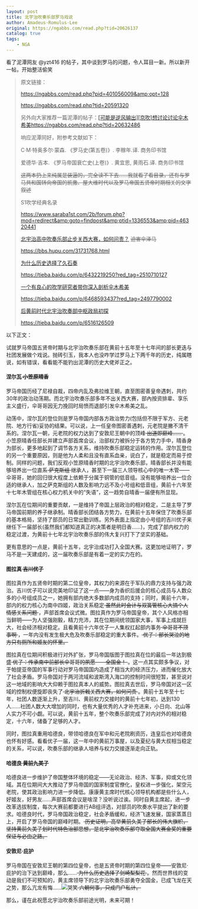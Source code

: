 ```yaml
---
layout: post
title: 北宇治吹奏乐部罗马戏说
author: Amadeus·Romulus·Lee
original: https://ngabbs.com/read.php?tid=20626137
catalog: true
tags:
    - NGA
---
```

看了泥潭网友 @yzt416 的帖子，其中谈到罗马的问题，令人耳目一新。所以新开一帖，开始整活偷笑
> 
> 原文链接：
> 
> <https://ngabbs.com/read.php?pid=401056009&amp;opt=128>
> 
> <https://ngabbs.com/read.php?tid=20591320>
> 
> 另外向大家推荐一篇泥潭的帖子：[\[可能是逆风输出\]\[京吹\]想讨论讨论伞木希美](/2020/03/02/想讨论讨论伞木希美)<https://ngabbs.com/read.php?tid=20632486>
> 
> 响应泥潭同好，附参考文献如下：
> 
> C·M·特奥多尔·蒙森. 《罗马史(第五卷)》. 李稼年.译. 商务印书馆
> 
> 爱德华·吉本. 《罗马帝国衰亡史(上卷)》. 黄宜思, 黄雨石.译. 商务印书馆
> 
> <span style="text-decoration:line-through" class="gray"> 这两本扔上来纯属是装逼的，完全读不下去……我就看了看目录，还有与罗马共和国转向帝国的凯撒、屋大维时代以及罗马帝国五贤帝时期相关的文字叙述 </span>
> 
> S1吹学经典名录
> 
> <https://www.saraba1st.com/2b/forum.php?mod=redirect&amp;goto=findpost&amp;ptid=1336553&amp;pid=46320441>
> 
> [北宇治高中吹奏乐部止步关西大赛，如何问责？](/2020/01/10/ruhewenze/) <del>迫害伞泽马</del>
> 
> <https://bbs.hupu.com/31731768.html>
> 
> [为什么历史选择了久石奏](/2020/01/07/weishenmelishixuanzelekanade/)
> 
> <https://tieba.baidu.com/p/6432219250?red_tag=2510710127>
> 
> [一个有良心的吹学研究者带你深入剖析伞木希美](/2020/02/01/%E4%B8%80%E4%B8%AA%E6%9C%89%E8%89%AF%E5%BF%83%E7%9A%84%E5%90%B9%E5%AD%A6%E7%A0%94%E7%A9%B6%E8%80%85%E5%B8%A6%E4%BD%A0%E6%B7%B1%E5%85%A5%E5%89%96%E6%9E%90%E4%BC%9E%E6%9C%A8%E5%B8%8C%E7%BE%8E/)
> 
> <https://tieba.baidu.com/p/6468593437?red_tag=2497790002>
> 
> [后黄前时代北宇治吹奏部中枢政局初探](/2020/02/27/%E5%90%8E%E9%BB%84%E5%89%8D%E6%97%B6%E4%BB%A3%E5%8C%97%E5%AE%87%E6%B2%BB%E5%90%B9%E5%A5%8F%E9%83%A8%E4%B8%AD%E6%9E%A2%E6%94%BF%E5%B1%80%E5%88%9D%E6%8E%A2/)
> 
> <https://tieba.baidu.com/p/6516126509>

以下正文：

试就罗马帝国五贤帝时期与北宇治吹奏乐部在黄前十五年至十七年间的部长更迭与社团发展做个戏说。抛砖引玉，我本人也没咋学过罗马上下两千年的历史，纯属瞎说，如有错误，看看能不能钓出泥潭的历史大佬斧正之。

#### 涅尔瓦<del> 小笠原晴香</del>

罗马帝国历经了尼禄自裁，四帝内乱及弗拉维王朝，直至图密善皇帝遇刺，共约30年的政治动荡期。而北宇治吹奏乐部多年不出关西大赛，部內按资排辈、享乐主义盛行，伞哥哥因无力挽回时局愤而退部引发伞木希美之乱。

动荡中，涅尔瓦的登位则是罗马帝国内部各方政治势力(包括但不限于军方、元老院、地方行省)妥协的结果。可以说，上一任皇帝图密善遇刺，元老院是撇不清干系的。涅尔瓦一朝，元老院的权力达到了安敦尼王朝中的顶峰<span style="text-decoration:line-through" class="gray"> 出道即巅峰…… </span>。小笠原晴香任部长并建立声部首席会议，治部权力被拆分于各方势力手中，晴香身为部长，更多地起到了调节各方关系，维持吹奏乐部稳定运转的作用。涅尔瓦登位的另一个重要原因，则是他为人柔和且没有直系血亲，说白了，就是稳定而易于控制。同样的问题，我们反观小笠原晴香时期的北宇治吹奏乐部，晴香部长并没有能够培养出一位直系<span style="text-decoration:line-through" class="gray"> 萨克斯组 </span>继承人，甚至下一届三人领导核心中的唯一木管——伞哥哥，她的回归很大程度上依赖于分属于铜管的低音组。没有能够培养出一位合适的继承人，加之萨克斯组的人数及影响力远不及小号组和低音组，黄前十六年至十七年木管组在核心权力机关中的“失语”，这一趋势自晴香一届便有所显现。

涅尔瓦在位期间的重要贡献，一是维持了帝国上层政治的相对稳定，二是主导了罗马帝国前期的养子继承制。晴香部长团结各方势力，在黄前十五年保住了吹奏乐部的基本格局，坚持了部员的日常出勤训练。另外表面上指定由小号组的吉川优子来继任下一届部长(虽然我们都知道真正的决策者是明日香……)，完成了部内权力的稳定过渡，为黄前十七年北宇治吹奏乐部的伟大复兴打下了坚实的基础。

更有意思的一点是，黄前十五年，北宇治成功打入全国大赛。这更加地证明了，罗马不是一天建成的，这一届吹奏乐部是有着一定的实力在的。

#### 图拉真<del> 吉川优子</del>

图拉真作为五贤帝时期的第二位皇帝，其权力的来源在于军队的鼎力支持与强力政治。吉川优子可以说完美地印证了这一点——身为香织后援会的核心成员与人数众多的小号组成员之一，她拥有部内绝大多数部内成员的支持；同时，黄前十六年，部内的权力核心为南中四姬，政治关系稳定<span style="text-decoration:line-through" class="gray"> 虽然此时会计与双簧管核心大搞个人情感关系问题 </span>，声部首席会议式微。图拉真作为罗马帝国皇帝，其个人风格亦相当鲜明——为人坚强刚毅，精力充沛，其在位期间统领国家大事，军事上成就巨大，社会经济相对稳定。且看黄前十六年优子一人集权扛起部内事务<span style="text-decoration:line-through" class="gray"> 伞哥哥不顶事啊 </span>，一年内没有发生极大危及吹奏乐部稳定的重大事件。<span style="text-decoration:line-through" class="gray"> 优子：部长哭泣的地方只有厕所和姬友的怀里。 </span>

图拉真在位期间积极进行对外扩张，罗马帝国版图于图拉真在位的最后一年达到极盛<span style="text-decoration:line-through" class="gray"> 优子：传承南中前部长伞哥哥的夙愿——全国金！ </span>。这一点其实颇多争议，对于帕提亚帝国的军事行动对罗马帝国国内造成了相当大的经济压力，进而催化放大了社会矛盾。罗马帝国对于两河流域和波斯湾入海口的控制时间很短暂，甚至说对这一地域的影响大大仰赖于图拉真本人的威势。图拉真去世后，罗马帝国对这一区域的控制权便旋即丧失了<span style="text-decoration:line-through" class="gray"> 北宇治折戟关西大赛，如何问责 </span>。黄前十五年至十七年，社团人数逐渐上升，至吉川、黄前权力交接时的黄前十七年初，达到130人……社团人数大大增加的同时，也有大量优秀的人才补充进来，小日向、北山等人实力不可小觑。可以说，黄前十五年，整个吹奏乐部完成了对内对外的相对稳定，十六年，储备了足够的人才。

同时，图拉真重用哈德良，带领哈德良在军中和元老院刷资历，连皇后也对哈德良也怀有好感。看看优子一届，这一年中的黄前万事屋，以及夏纪与黄大叔相当稳定的关系，可以说，吹奏乐部的继承人培养与权力交接逐渐走向正轨。

#### 哈德良<del> 黄前九美子</del>

哈德良进一步维护了帝国整体环境的稳定——无论政治、经济、军事，抑或文化领域。其在位期间大大推动了罗马帝国的国家制度官僚化，皇权进一步强化，架空元老院，使其政治影响力进一步降低。康康黄主席时代核心领导机构都是些什么人，好姬友，好男友……声部首席会议是啥涅？没听说过诶。同时自黄主席起，进一步改革选拔制度，每次大赛前都要进行AB组评选，对部员的吹奏水平提出了新的要求。哈德良时代，罗马帝国政治稳定，社会矛盾缓和，经济飞速发展，国家蒸蒸日上，开启了罗马帝国的巅峰时期。<span style="text-decoration:line-through" class="gray"> 历史证明，高举黄前久美子部长的伟大旗帜，坚持黄前久美子划时代特色治部思想，是北宇治吹奏乐部夺取全国大赛金奖的重要保证与必由之路。 </span>

#### 安敦尼·庇护

罗马帝国在安敦尼王朝的第四位皇帝，也是五贤帝时期的第四位皇帝——安敦尼·庇护的治下达到巅峰，那么……<span style="text-decoration:line-through" class="gray"> 为什么历史选择了剑崎梨梨花 </span>。然而世界线的变动是我们不可预知的，黄主席领导下的北宇治吹奏乐部勇夺全国金，已成飞龙在天之势，那么亢龙有悔……<img class="smile_ac" src="https://img4.nga.178.com/ngabbs/post/smile/ac15.png" alt="哭笑"><span style="text-decoration:line-through" class="gray"> 六朝何事，只成门户私计。 </span><br>

那么，谨在此祝愿北宇治吹奏乐部前途光明，未来可期！
